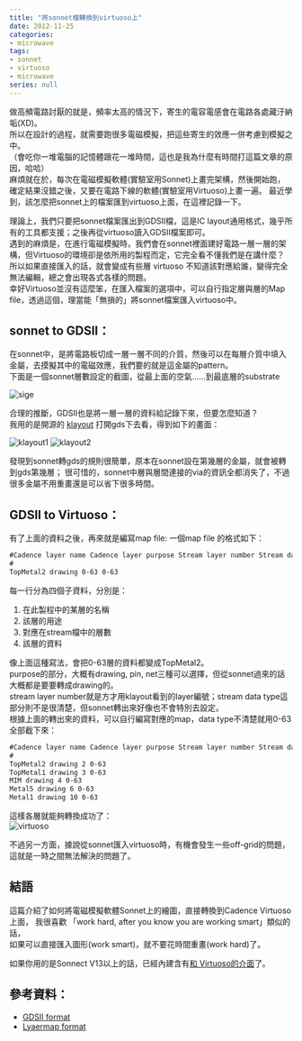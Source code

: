 ```yaml
---
title: "將sonnet檔轉換到virtuoso上"
date: 2012-11-25
categories:
- microwave
tags:
- sonnet
- virtuoso
- microwave
series: null
---
```


做高頻電路討厭的就是，頻率太高的情況下，寄生的電容電感會在電路各處藏汙納垢(XD)。  
所以在設計的過程，就需要跑很多電磁模擬，把這些寄生的效應一併考慮到模擬之中。  
（會吃你一堆電腦的記憶體跟花一堆時間，這也是我為什麼有時間打這篇文章的原因，哈哈）  
麻煩就在於，每次在電磁模擬軟體(實驗室用Sonnet)上畫完架構，然後開始跑，確定結果沒錯之後，又要在電路下線的軟體(實驗室用Virtuoso)上畫一遍。
最近學到，該怎麼把sonnet上的檔案匯到virtuoso上面，在這裡記錄一下。  
<!--more-->

理論上，我們只要把sonnet檔案匯出到GDSII檔，這是IC layout通用格式，幾乎所有的工具都支援；之後再從virtuoso讀入GDSII檔案即可。  
遇到的麻煩是，在進行電磁模擬時，我們會在sonnet裡面建好電路一層一層的架構，但Virtuoso的環境卻是依所用的製程而定，它完全看不懂我們是在講什麼？  
所以如果直接匯入的話，就會變成有些層 virtuoso 不知道該對應給誰，變得完全無法編輯，總之會出現各式各樣的問題。  
幸好Virtuoso並沒有這麼笨，在匯入檔案的選項中，可以自行指定層與層的Map file，透過這個，理當能「無損的」將sonnet檔案匯入virtuoso中。  

## sonnet to GDSII：  
在sonnet中，是將電路板切成一層一層不同的介質，然後可以在每層介質中填入金屬，去摸擬其中的電磁效應，我們要的就是這金屬的pattern。  
下面是一個sonnet層數設定的截圖，從最上面的空氣……到最底層的substrate  

![sige](/images/posts/sonnet2virtuoso/sige.jpg)

合理的推斷，GDSII也是將一層一層的資料給記錄下來，但要怎麼知道？  
我用的是開源的 [klayout](https://www.klayout.de) 打開gds下去看，得到如下的畫面：  

![klayout1](/images/posts/sonnet2virtuoso/kl1.png)
![klayout2](/images/posts/sonnet2virtuoso/kl2.png)

發現到sonnet轉gds的規則很簡單，原本在sonnet設在第幾層的金屬，就會被轉到gds第幾層；
很可惜的，sonnet中層與層間連接的via的資訊全都消失了，不過很多金屬不用重畫還是可以省下很多時間。  

## GDSII to Virtuoso：  
有了上面的資料之後，再來就是編寫map file: 一個map file 的格式如下：  
```txt
#Cadence layer name Cadence layer purpose Stream layer number Stream data type  
#  
TopMetal2 drawing 0-63 0-63  
```

每一行分為四個子資料，分別是：

1. 在此製程中的某層的名稱
2. 該層的用途
3. 對應在stream檔中的層數
4. 該層的資料  

像上面這種寫法，會把0-63層的資料都變成TopMetal2。  
purpose的部分，大概有drawing, pin, net三種可以選擇，但從sonnet過來的話大概都是要要轉成drawing的。  
stream layer number就是方才用klayout看到的layer編號；stream data type這部分則不是很清楚，但sonnet轉出來好像也不會特別去設定。  
根據上面的轉出來的資料，可以自行編寫對應的map，data type不清楚就用0-63全部截下來：  
```txt
#Cadence layer name Cadence layer purpose Stream layer number Stream data type  
#  
TopMetal2 drawing 2 0-63  
TopMetal1 drawing 3 0-63  
MIM drawing 4 0-63  
Metal5 drawing 6 0-63  
Metal1 drawing 10 0-63
```
這樣各層就能夠轉換成功了：  
![virtuoso](/images/posts/sonnet2virtuoso/virtuoso.png)

不過另一方面，據說從sonnet匯入virtuoso時，有機會發生一些off-grid的問題，這就是一時之間無法解決的問題了。  

## 結語
這篇介紹了如何將電磁模擬軟體Sonnet上的繪圖，直接轉換到Cadence Virtuoso上面，
我很喜歡 「work hard, after you know you are working smart」類似的話，  
如果可以直接匯入圖形(work smart)，就不要花時間重畫(work hard)了。  

如果你用的是Sonnect V13以上的話，已經內建含有[和 Virtuoso的介面](http://www.sonnetsoftware.com/products/sonnet-suites/ef_translators_cvbridge.html)了。

## 參考資料：  
* [GDSII format](http://www.buchanan1.net/stream_description.shtml)
* [Lyaermap format](http://www-bsac.eecs.berkeley.edu/~cadence/tools/layermap.html)